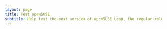 ```yaml
---
layout: page
title: Test openSUSE
subtitle: Help test the next version of openSUSE Leap, the regular-release distribution for desktop PCs, laptops, and servers. 
---
```


